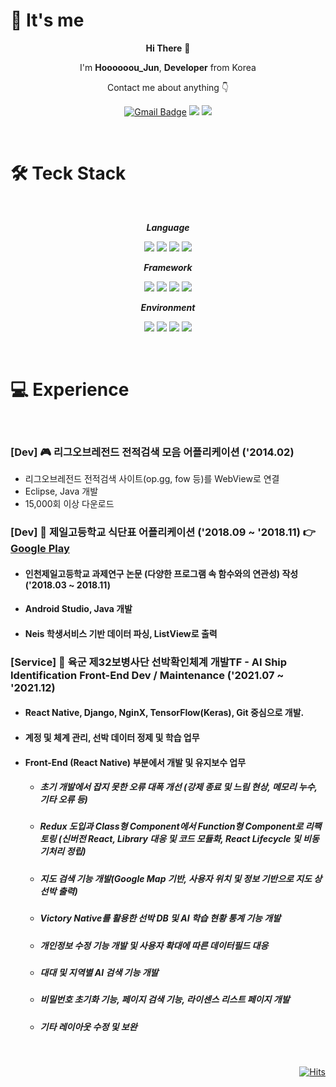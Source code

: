 

<div align=left>
  
# 🫥  It's me  

</div>

<div align=center>
  
**Hi There** 👋  
  
I'm **Hoooooou_Jun**, **Developer** from Korea
  
Contact me about anything 👇

  [![Gmail Badge](https://img.shields.io/badge/Gmail-D14836?style=flat&logo=Gmail&logoColor=white)](mailto:jipkim2@gmail.com)
  <a href="https://www.instagram.com/hoooooou_jun"><img src="https://img.shields.io/badge/Instagram-E4405F?style=flat-square&logo=Instagram&logoColor=white&link=https://www.instagram.com/hoooooou_jun"/></a>
    <a href="https://hoooooou-jun.tistory.com/"><img src="https://img.shields.io/badge/Tistory-2E313E?style=flat-square&logo=Thingiverse&logoColor=white&link=https://hoooooou-jun.tistory.com/"/></a>
  
</div>
  
  </br>
  
<div align=left>
  
# 🛠  Teck Stack
  
</div>
  
  <div align=center>
  
  </br>
  
  _**Language**_
  
  <img src="https://img.shields.io/badge/C-A8B9CC?style=flat-square&logo=C&logoColor=white"/></a>
  <img src="https://img.shields.io/badge/Python-3776AB?style=flat-square&logo=Python&logoColor=white"/></a>
  <img src="https://img.shields.io/badge/JavaScript-black?style=flat-square&logo=JavaScript&logoColor=F7DF1E"/></a>
  <img src="https://img.shields.io/badge/TypeScript-3178C6?style=flat-square&logo=TypeScript&logoColor=white"/></a>
  
  _**Framework**_
  
  <img src="https://img.shields.io/badge/Node.js-339933?style=flat-square&logo=Node.js&logoColor=white"/></a>
  <img src="https://img.shields.io/badge/Express-black?style=flat-square&logo=Express&logoColor=white"/></a>
  <img src="https://img.shields.io/badge/React Native-20232a?style=flat-square&logo=React&logoColor=61DAFB"/></a>
  <img src="https://img.shields.io/badge/Redux-764ABC?style=flat-square&logo=Redux&logoColor=white"/></a>
  
  _**Environment**_
  
  <img src="https://img.shields.io/badge/Android Studio-3DDC84?style=flat-square&logo=Android Studio&logoColor=white"/></a>
  <img src="https://img.shields.io/badge/Git-F05032?style=flat-square&logo=Git&logoColor=white"/></a>
  <img src="https://img.shields.io/badge/Expo-000020?style=flat-square&logo=Expo&logoColor=white"/></a>
  <img src="https://img.shields.io/badge/MongoDB-47A248?style=flat-square&logo=MongoDB&logoColor=white"/></a>
  
  </br>
  
  </div>
  
<div align=left>
  
# 💻 Experience
  
</div>

</br>

### [Dev] 🎮 리그오브레전드 전적검색 모음 어플리케이션 ('2014.02)
* 리그오브레전드 전적검색 사이트(op.gg, fow 등)를 WebView로 연결
* Eclipse, Java 개발
* 15,000회 이상 다운로드
### [Dev] 🍔 제일고등학교 식단표 어플리케이션 ('2018.09 ~ '2018.11)  👉 [Google Play](https://play.google.com/store/apps/details?id=com.jeilmeal.azrdev&hl=es_VE)

* #### 인천제일고등학교 과제연구 논문 (다양한 프로그램 속 함수와의 연관성) 작성 ('2018.03 ~ 2018.11)
* #### Android Studio, Java 개발
* #### Neis 학생서비스 기반 데이터 파싱, ListView로 출력

### [Service] 🚢 육군 제32보병사단 선박확인체계 개발TF - AI Ship Identification **Front-End Dev** / **Maintenance** ('2021.07 ~ '2021.12)

* #### React Native, Django, NginX, TensorFlow(Keras), Git 중심으로 개발.

* #### 계정 및 체계 관리, 선박 데이터 정제 및 학습 업무
* #### Front-End (React Native) 부분에서 개발 및 유지보수 업무
  + ##### 초기 개발에서 잡지 못한 오류 대폭 개선 (강제 종료 및 느림 현상, 메모리 누수, 기타 오류 등)
  + ##### Redux 도입과 Class형 Component에서 Function형 Component로 리팩토링 (신버전 React, Library 대응 및 코드 모듈화, React Lifecycle 및 비동기처리 정립)
  + ##### 지도 검색 기능 개발(Google Map 기반, 사용자 위치 및 정보 기반으로 지도 상 선박 출력)
  + ##### Victory Native를 활용한 선박 DB 및 AI 학습 현황 통계 기능 개발
  + ##### 개인정보 수정 기능 개발 및 사용자 확대에 따른 데이터필드 대응
  + ##### 대대 및 지역별 AI 검색 기능 개발
  + ##### 비밀번호 초기화 기능, 페이지 검색 기능, 라이센스 리스트 페이지 개발
  + ##### 기타 레이아웃 수정 및 보완

</br>

<div align=right>

[![Hits](https://hits.seeyoufarm.com/api/count/incr/badge.svg?url=https%3A%2F%2Fgithub.com%2FHoooooou-Jun&count_bg=%230090FF&title_bg=%23555555&icon=&icon_color=%23FFFFFF&title=Hits&edge_flat=false)](https://hits.seeyoufarm.com)